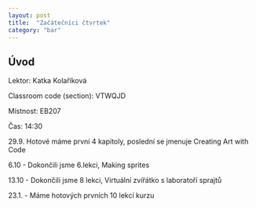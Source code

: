 ```yaml
---
layout: post
title:  "Začátečníci čtvrtek"
category: "bar"
--- 
```


## Úvod

Lektor: Katka Kolaříková

Classroom code (section): VTWQJD

Místnost: EB207

Čas: 14:30

29.9. Hotové máme první 4 kapitoly, poslední se jmenuje Creating Art with Code

6.10 - Dokončili jsme 6.lekci, Making sprites

13.10 - Dokončili jsme 8 lekci, Virtuální zvířátko s laboratoří sprajtů

23.1. - Máme hotových prvních 10 lekcí kurzu
